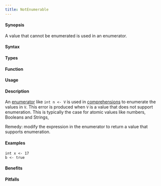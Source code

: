 ```yaml
---
title: NotEnumerable
---
```


#### Synopsis

A value that cannot be enumerated is used in an enumerator.

#### Syntax

#### Types

#### Function
       
#### Usage

#### Description

An [enumerator]((Rascal:Comprehensions-Enumerator)) like `int n <- V` is used in 
[comprehensions]((Rascal:Expressions-Comprehensions)) to enumerate the values in `V`.
This error is produced when `V` is a value that does not support enumeration.
This is typically the case for atomic values like numbers, Booleans and Strings,

Remedy: modify the expression in the enumerator to return a value that supports enumeration.

#### Examples

```rascal-shell,error
int x <- 17
b <- true
```

#### Benefits

#### Pitfalls


